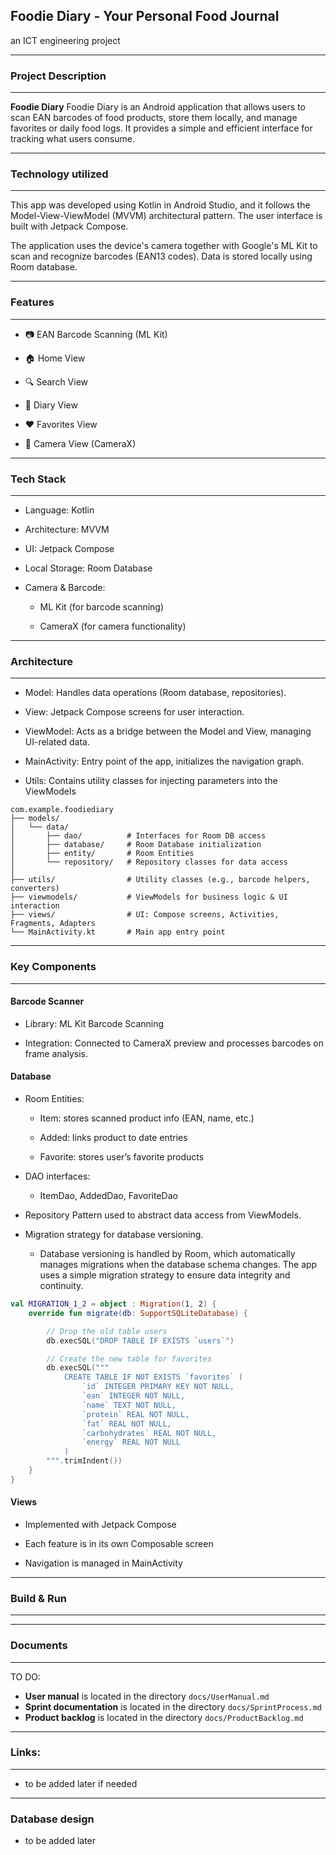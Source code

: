 <h2>Foodie Diary - Your Personal Food Journal</h2>
an ICT engineering project

****
<h3>Project Description</h3>

****
**Foodie Diary** Foodie Diary is an Android application that allows users to scan EAN barcodes of food products, store them locally, and manage favorites or daily food logs. It provides a simple and efficient interface for tracking what users consume.



****

<h3>Technology utilized</h3>

****

This app was developed using Kotlin in Android Studio, and it follows the Model-View-ViewModel (MVVM) architectural pattern. The user interface is built with Jetpack Compose.

The application uses the device's camera together with Google's ML Kit to scan and recognize barcodes (EAN13 codes). Data is stored locally using Room database.

****

<h3>Features</h3>

****

- 📷 EAN Barcode Scanning (ML Kit)

- 🏠 Home View

- 🔍 Search View

- 📘 Diary View

- ❤️ Favorites View

- 📸 Camera View (CameraX)



****

<h3>Tech Stack</h3>

****

- Language: Kotlin

- Architecture: MVVM

- UI: Jetpack Compose

- Local Storage: Room Database

- Camera & Barcode:

    - ML Kit (for barcode scanning)

    - CameraX (for camera functionality)

****

<h3>Architecture</h3>

****

- Model: Handles data operations (Room database, repositories).

- View: Jetpack Compose screens for user interaction.

- ViewModel: Acts as a bridge between the Model and View, managing UI-related data.

- MainActivity: Entry point of the app, initializes the navigation graph.

- Utils: Contains utility classes for injecting parameters into the ViewModels

```
com.example.foodiediary
├── models/
│   └── data/
│       ├── dao/          # Interfaces for Room DB access
│       ├── database/     # Room Database initialization
│       ├── entity/       # Room Entities
│       └── repository/   # Repository classes for data access
│
├── utils/                # Utility classes (e.g., barcode helpers, converters)
├── viewmodels/           # ViewModels for business logic & UI interaction
├── views/                # UI: Compose screens, Activities, Fragments, Adapters
└── MainActivity.kt       # Main app entry point

```

****

<h3>Key Components</h3>

****

<h4>Barcode Scanner</h4>

- Library: ML Kit Barcode Scanning

- Integration: Connected to CameraX preview and processes barcodes on frame analysis.

<h4>Database</h4>

- Room Entities:

    - Item: stores scanned product info (EAN, name, etc.)

    - Added: links product to date entries

    - Favorite: stores user’s favorite products

- DAO interfaces:

    - ItemDao, AddedDao, FavoriteDao

- Repository Pattern used to abstract data access from ViewModels.

- Migration strategy for database versioning.
    - Database versioning is handled by Room, which automatically manages migrations when the database schema changes. The app uses a simple migration strategy to ensure data integrity and continuity.

``` Kotlin
val MIGRATION_1_2 = object : Migration(1, 2) {
    override fun migrate(db: SupportSQLiteDatabase) {

        // Drop the old table users
        db.execSQL("DROP TABLE IF EXISTS `users`")

        // Create the new table for favorites
        db.execSQL("""
            CREATE TABLE IF NOT EXISTS `favorites` (
                `id` INTEGER PRIMARY KEY NOT NULL, 
                `ean` INTEGER NOT NULL, 
                `name` TEXT NOT NULL, 
                `protein` REAL NOT NULL, 
                `fat` REAL NOT NULL, 
                `carbohydrates` REAL NOT NULL, 
                `energy` REAL NOT NULL
            )
        """.trimIndent())
    }
}
```

<h4>Views</h4>

- Implemented with Jetpack Compose

- Each feature is in its own Composable screen

- Navigation is managed in MainActivity


****

<h3>Build & Run</h3>

****













****

<h3>Documents</h3>

****
TO DO:

- **User manual** is located in the directory `docs/UserManual.md`
- **Sprint documentation** is located in the directory `docs/SprintProcess.md`
- **Product backlog** is located in the directory `docs/ProductBacklog.md`

****

<h3>Links:</h3>

****

- to be added later if needed

****
<h3>Database design</h3>

- to be added later


